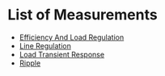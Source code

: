 # List of Measurements
 - [Efficiency And Load Regulation](efficiency-and-load-regulation.md)
 - [Line Regulation](line-regulation.md)
 - [Load Transient Response](load-transient-response.md)
 - [Ripple](ripple.md)

